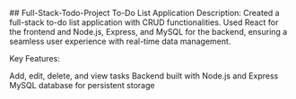 #﻿# Full-Stack-Todo-Project
To-Do List Application Description: Created a full-stack to-do list application with CRUD functionalities. Used React for the frontend and Node.js, Express, and MySQL for the backend, ensuring a seamless user experience with real-time data management.

Key Features:

Add, edit, delete, and view tasks Backend built with Node.js and Express MySQL database for persistent storage
